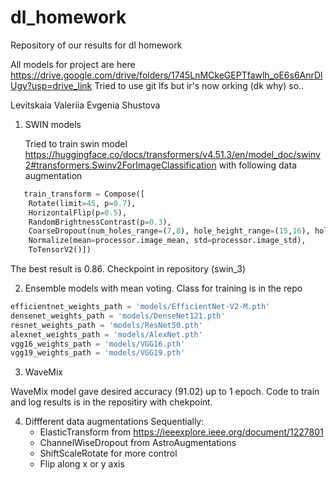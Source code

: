 # dl_homework

Repository of our results for dl homework

All models for project are here  https://drive.google.com/drive/folders/1745LnMCkeGEPTfawlh_oE6s6AnrDlUgy?usp=drive_link
Tried to use git lfs but ir's now orking (dk why) so..

Levitskaia Valeriia 
Evgenia Shustova


1. SWIN models

   Tried to train swin model https://huggingface.co/docs/transformers/v4.51.3/en/model_doc/swinv2#transformers.Swinv2ForImageClassification
   with following data augmentation
```python
   train_transform = Compose([
    Rotate(limit=45, p=0.7),
    HorizontalFlip(p=0.5),
    RandomBrightnessContrast(p=0.3),
    CoarseDropout(num_holes_range=(7,8), hole_height_range=(15,16), hole_width_range=(15, 16), p=0.5),
    Normalize(mean=processor.image_mean, std=processor.image_std),
    ToTensorV2()])
```

The best result is 0.86. Checkpoint in repository (swin_3)

2. Ensemble models with mean voting. Class for training is in the repo

```python
efficientnet_weights_path = 'models/EfficientNet-V2-M.pth'
densenet_weights_path = 'models/DenseNet121.pth'
resnet_weights_path = 'models/ResNet50.pth'
alexnet_weights_path = 'models/AlexNet.pth'
vgg16_weights_path = 'models/VGG16.pth'
vgg19_weights_path = 'models/VGG19.pth'
```


3. WaveMix

WaveMix model gave desired accuracy (91.02) up to 1 epoch. Code to train and log results is in the repositiry with chekpoint.

4. Diffferent data augmentations
   Sequentially:
    - ElasticTransform from https://ieeexplore.ieee.org/document/1227801
    - ChannelWiseDropout from AstroAugmentations
    - ShiftScaleRotate for more control
    - Flip along x or y axis


